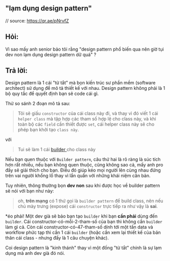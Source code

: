 ## "lạm dụng design pattern"

// source: https://qr.ae/pNrvfZ 

## Hỏi: 

Vì sao mấy anh senior bảo tôi rằng "design pattern phổ biến qua nên giờ tụi dev non lạm dụng design pattern dữ quá" ? 

## Trả lời: 

Design pattern là 1 cái "từ tắt" mà bọn kiến trúc sư phần mềm (software architect) sử dụng để mô tả thiết kế với nhau. 
Design pattern không phải là 1 bộ quy tắc để quyết định bạn sẽ code cái gì. 

Thử so sánh 2 đoạn mô tả sau: 

> Tôi sẽ giấu `constructor` của cái class này đi, và thay vì đó viết 1 cái `helper class` mà tập hợp các tham số hợp lệ cho class này, và khi toàn bộ các `field` cần thiết được `set`, cái helper class này sẽ cho phép bạn khởi tạo `class này`. 

với 

> Tui sẽ làm 1 cái  [builder ](https://www.geeksforgeeks.org/builder-design-pattern/) cho class này 

Nếu bạn quen thuộc với `Builder pattern`, câu thứ hai là rõ ràng là súc tích hơn rất nhiều, nếu bạn không quen thuộc, cũng không sao cả, mấy anh pro đấy sẽ giải thích cho bạn. Điều đó giúp kéo mọi người lên cùng nhau đứng trên vai người khổng lồ thay vì lẩn quẩn với những khái niệm căn bản. 

Tuy nhiên, thông thường bọn **dev non** sau khi được học về builder pattern sẽ nói với bạn như này: 

> oh, **trên mạng** có 1 thứ gọi là `builder pattern` để build class, nên nếu chú mày trưng (expose) cái `constructor` trực tiếp ra như vậy là **sai**. 

*éo phải! Một dev già sẽ bảo bạn tạo `builder` khi bạn **cần phải** dùng đến `builder`. Cái constructor-có-mỗi-2-tham-số của bạn thì không cần `builder` làm gì cả. Còn cái constructor-có-47-tham-số dính tới một tấn data và workflow phức tạp thì cần 1 cái `builder` (hoặc cần xem lại thiết kế của bản thân cái class - nhưng đấy là 1 câu chuyện khác). 

Coi design pattern là "kinh thánh" thay vì một đống "từ tắt" chính là sự lạm dụng mà anh dev già đó nói. 
